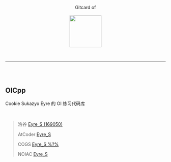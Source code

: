 
<p align="center">
	Gitcard of<br><br>
	<img height = '100' src ="https://sukazyo.cc/logo-v3-full/"/>
</p>

<br>

- - -

<br>

<br>

## OICpp

Cookie Sukazyo Eyre 的 OI 练习代码库

<br>

> 洛谷 [Eyre_S (169050)](https://www.luogu.org/space/show?uid=169050)
>
> AtCoder [Eyre_S](https://atcoder.jp/users/Eyre_S)
>
> COGS [Eyre_S %?%](http://cogs.pro:8080/)
>
> NOIAC [Eyre_S](http://noi.ac/user/profile/Eyre_S)
